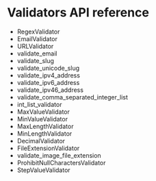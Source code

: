 # Validators API reference

* RegexValidator
* EmailValidator
* URLValidator
* validate_email
* validate_slug
* validate_unicode_slug
* validate_ipv4_address
* validate_ipv6_address
* validate_ipv46_address
* validate_comma_separated_integer_list
* int_list_validator
* MaxValueValidator
* MinValueValidator
* MaxLengthValidator
* MinLengthValidator
* DecimalValidator
* FileExtensionValidator
* validate_image_file_extension
* ProhibitNullCharactersValidator
* StepValueValidator
